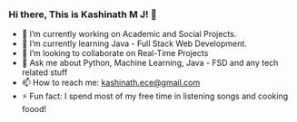 ### Hi there, This is Kashinath M J! 👋


- 🔭 I’m currently working on Academic and Social Projects.
- 🌱 I’m currently learning Java - Full Stack Web Development.
- 👯 I’m looking to collaborate on Real-Time Projects
- 💬 Ask me about Python, Machine Learning, Java - FSD and any tech related stuff
- 📫 How to reach me: kashinath.ece@gmail.com
- ⚡ Fun fact: I spend most of my free time in listening songs and cooking foood!

